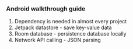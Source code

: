 ### Android walkthrough guide 

1.  Dependency is needed in almost every project
2.  Jetpack datastore - save key-value data 
3.  Room database -  persistence database locally
4.  Network API calling -  JSON parsing
